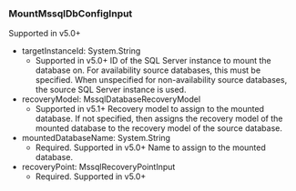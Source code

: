 ### MountMssqlDbConfigInput
Supported in v5.0+

- targetInstanceId: System.String
  - Supported in v5.0+
      ID of the SQL Server instance to mount the database on. For availability source databases, this must be specified. When unspecified for non-availability source databases, the source SQL Server instance is used.
- recoveryModel: MssqlDatabaseRecoveryModel
  - Supported in v5.1+
      Recovery model to assign to the mounted database. If not specified, then assigns the recovery model of the mounted database to the recovery model of the source database.
- mountedDatabaseName: System.String
  - Required. Supported in v5.0+
      Name to assign to the mounted database.
- recoveryPoint: MssqlRecoveryPointInput
  - Required. Supported in v5.0+
